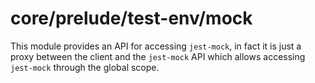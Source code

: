 # core/prelude/test-env/mock

This module provides an API for accessing `jest-mock`, in fact it is just a proxy between the client and the `jest-mock` API which allows accessing `jest-mock` through the global scope.
